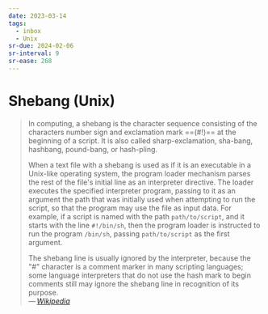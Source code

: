 ```yaml
---
date: 2023-03-14
tags:
  - inbox
  - Unix
sr-due: 2024-02-06
sr-interval: 9
sr-ease: 268
---
```


# Shebang (Unix)

> In computing, a shebang is the character sequence consisting of the characters
> number sign and exclamation mark ==(#!)== at the beginning of a script. It is
> also called sharp-exclamation, sha-bang, hashbang, pound-bang, or hash-pling.
>
> When a text file with a shebang is used as if it is an executable in a
> Unix-like operating system, the program loader mechanism parses the rest of
> the file's initial line as an interpreter directive. The loader executes the
> specified interpreter program, passing to it as an argument the path that was
> initially used when attempting to run the script, so that the program may use
> the file as input data. For example, if a script is named with the path
> `path/to/script`, and it starts with the line `#!/bin/sh`, then the program
> loader is instructed to run the program `/bin/sh`, passing `path/to/script` as
> the first argument.
>
> The shebang line is usually ignored by the interpreter, because the "#"
> character is a comment marker in many scripting languages; some language
> interpreters that do not use the hash mark to begin comments still may ignore
> the shebang line in recognition of its purpose.\
> — <cite>[Wikipedia](https://en.wikipedia.org/wiki/Shebang_\(Unix\))</cite>
